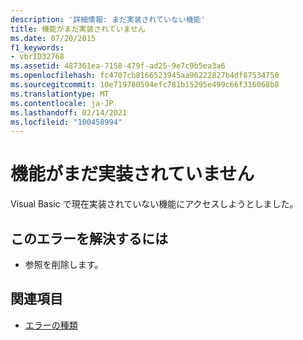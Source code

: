 ```yaml
---
description: '詳細情報: まだ実装されていない機能'
title: 機能がまだ実装されていません
ms.date: 07/20/2015
f1_keywords:
- vbrID32768
ms.assetid: 487361ea-7158-479f-ad25-9e7c9b5ea3a6
ms.openlocfilehash: fc4707cb8166523945aa96222827b4df87534750
ms.sourcegitcommit: 10e719780594efc781b15295e499c66f316068b8
ms.translationtype: MT
ms.contentlocale: ja-JP
ms.lasthandoff: 02/14/2021
ms.locfileid: "100458994"
---
```

# <a name="feature-not-yet-implemented"></a>機能がまだ実装されていません

Visual Basic で現在実装されていない機能にアクセスしようとしました。  
  
## <a name="to-correct-this-error"></a>このエラーを解決するには  
  
- 参照を削除します。  
  
## <a name="see-also"></a>関連項目

- [エラーの種類](../programming-guide/language-features/error-types.md)

